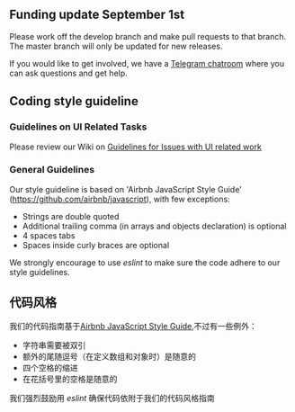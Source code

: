 ## Funding update September 1st
Please work off the develop branch and make pull requests to that branch. The master branch will only be updated for new releases.

If you would like to get involved, we have a [Telegram chatroom](https://t.me/BitSharesDEV) where you can ask questions and get help.

## Coding style guideline

### Guidelines on UI Related Tasks
Please review our Wiki on [Guidelines for Issues with UI related work](https://github.com/bitshares/bitshares-ui/wiki/Guidelines-for-Issues-with-UI-related-work)

### General Guidelines
Our style guideline is based on 'Airbnb JavaScript Style Guide' (https://github.com/airbnb/javascript), with few exceptions:

- Strings are double quoted
- Additional trailing comma (in arrays and objects declaration) is optional
- 4 spaces tabs
- Spaces inside curly braces are optional

We strongly encourage to use _eslint_ to make sure the code adhere to our style guidelines.

## 代码风格
我们的代码指南基于[Airbnb JavaScript Style Guide](https://github.com/airbnb/javascript),不过有一些例外：

 - 字符串需要被双引
 - 额外的尾随逗号（在定义数组和对象时）是随意的
 - 四个空格的缩进
 - 在花括号里的空格是随意的

我们强烈鼓励用  _eslint_ 确保代码依附于我们的代码风格指南
